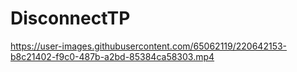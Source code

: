 # DisconnectTP

https://user-images.githubusercontent.com/65062119/220642153-b8c21402-f9c0-487b-a2bd-85384ca58303.mp4
